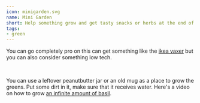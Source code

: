 ```yaml
---
icon: minigarden.svg
name: Mini Garden
short: Help something grow and get tasty snacks or herbs at the end of it! Plant a few herbs or some flowers to sit on your kitchen windowsill. 
tags:
- green
---
```


You can go completely pro on this can get something like the [ikea vaxer](https://www.youtube.com/watch?v=a-9AgnS4FF4) but you can also consider something low tech. 

<br>

You can use a leftover peanutbutter jar or an old mug as a place to grow the greens. Put some dirt in it, make sure that it receives water. Here's a video on how to grow [an infinite amount of basil](https://www.youtube.com/watch?v=byoEBdVoVpM). 